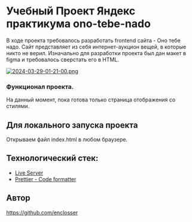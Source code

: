 # Учебный Проект Яндекс практикума ono-tebe-nado
В ходе проекта требовалось разработать frontend сайта - Оно тебе надо. Сайт представляет из себя интернет-аукцион вещей, в которые никто не верил. Изначально для разработки проекта был дан макет в figma и требовалось сверстать его в HTML.


[![2024-03-29-01-21-00.png](https://i.postimg.cc/4Nc6hvzn/2024-03-29-01-21-00.png)](https://postimg.cc/HVpcqyvC)

### Функционал проекта.

На данный момент, пока готова только страница отображения со стилями.

## Для локального запуска проекта 

Открываем файл index.html в любом браузере.

## Технологический стек:
- [Live Server](https://marketplace.visualstudio.com/items?itemName=ritwickdey.LiveServer)
- [Prettier - Code formatter](https://marketplace.visualstudio.com/items?itemName=esbenp.prettier-vscode)

## Автор 
https://github.com/enclosser
